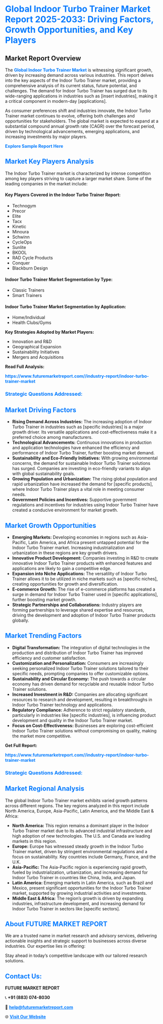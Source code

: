 <h1 style="color: #007BFF;">Global Indoor Turbo Trainer Market Report 2025-2033: Driving Factors, Growth Opportunities, and Key Players</h1>

<section id="overview">
<h2>Market Report Overview</h2>
<p>The <a href="https://www.futuremarketreport.com//industry-report/indoor-turbo-trainer-market" style="color: #007BFF; text-decoration: none;"><strong>Global Indoor Turbo Trainer Market</strong></a> is witnessing significant growth, driven by increasing demand across various industries. This report delves into the key aspects of the Indoor Turbo Trainer market, providing a comprehensive analysis of its current status, future potential, and challenges. The demand for Indoor Turbo Trainer has surged due to its wide-ranging applications in industries such as [insert industries], making it a critical component in modern-day [applications].</p>
<p>As consumer preferences shift and industries innovate, the Indoor Turbo Trainer market continues to evolve, offering both challenges and opportunities for stakeholders. The global market is expected to expand at a substantial compound annual growth rate (CAGR) over the forecast period, driven by technological advancements, emerging applications, and increasing investments by major players.</p>
</section>

<section id="overview">
<p><a href="https://www.futuremarketreport.com//request-sample/reportId=89731" style="color: #007BFF; text-decoration: none;"><strong>Explore Sample Report Here</strong></a></p>
</section>

<section id="key-players">
<h2 style="color: #007BFF;">Market Key Players Analysis</h2>
<p>The Indoor Turbo Trainer market is characterized by intense competition among key players striving to capture a larger market share. Some of the leading companies in the market include:</p>
<h4>Key Players Covered in the Indoor Turbo Trainer Report:</h4>
<ul><li>Technogym</li><li>Precor</li><li>Elite</li><li>Tacx</li><li>Kinetic</li><li>Minoura</li><li>Schwinn</li><li>CycleOps</li><li>Sunlite</li><li>BKOOL</li><li>RAD Cycle Products</li><li>Conquer</li><li>Blackburn Design</li></ul>
<h4>Indoor Turbo Trainer Market Segmentation by Type:</h4>
<ul><li>Classic Trainers</li><li>Smart Trainers</li></ul>

<h4>Indoor Turbo Trainer Market Segmentation by Application:</h4>
<ul><li>Home/Individual</li><li>Health Clubs/Gyms</li></ul>
<p><strong>Key Strategies Adopted by Market Players:</strong></p>
<ul>
<li>Innovation and R&D</li>
<li>Geographical Expansion</li>
<li>Sustainability Initiatives</li>
<li>Mergers and Acquisitions</li>
</ul>
</section>

<section>
<p><strong>Read Full Analysis: </strong></p><a href="https://www.futuremarketreport.com//industry-report/indoor-turbo-trainer-market" style="color: #007BFF; text-decoration: none;"><strong>https://www.futuremarketreport.com//industry-report/indoor-turbo-trainer-market</strong></a>
<h3 style="color: #007BFF;">Strategic Questions Addressed:</h3>
</section>

<section id="driving-factors">
<h2 style="color: #007BFF;">Market Driving Factors</h2>
<ul>
<li><strong>Rising Demand Across Industries:</strong> The increasing adoption of Indoor Turbo Trainer in industries such as [specific industries] is a major growth driver. Its versatile applications and cost-effectiveness make it a preferred choice among manufacturers.</li>
<li><strong>Technological Advancements:</strong> Continuous innovations in production and application technologies have enhanced the efficiency and performance of Indoor Turbo Trainer, further boosting market demand.</li>
<li><strong>Sustainability and Eco-Friendly Initiatives:</strong> With growing environmental concerns, the demand for sustainable Indoor Turbo Trainer solutions has surged. Companies are investing in eco-friendly variants to align with global sustainability goals.</li>
<li><strong>Growing Population and Urbanization:</strong> The rising global population and rapid urbanization have increased the demand for [specific products], where Indoor Turbo Trainer plays a vital role in meeting consumer needs.</li>
<li><strong>Government Policies and Incentives:</strong> Supportive government regulations and incentives for industries using Indoor Turbo Trainer have created a conducive environment for market growth.</li>
</ul>
</section>

<section id="growth-opportunities">
<h2 style="color: #007BFF;">Market Growth Opportunities</h2>
<ul>
<li><strong>Emerging Markets:</strong> Developing economies in regions such as Asia-Pacific, Latin America, and Africa present untapped potential for the Indoor Turbo Trainer market. Increasing industrialization and urbanization in these regions are key growth drivers.</li>
<li><strong>Innovative Product Development:</strong> Companies investing in R&D to create innovative Indoor Turbo Trainer products with enhanced features and applications are likely to gain a competitive edge.</li>
<li><strong>Expansion into Niche Applications:</strong> The versatility of Indoor Turbo Trainer allows it to be utilized in niche markets such as [specific niches], creating opportunities for growth and diversification.</li>
<li><strong>E-commerce Growth:</strong> The rise of e-commerce platforms has created a surge in demand for Indoor Turbo Trainer used in [specific applications], further boosting market growth.</li>
<li><strong>Strategic Partnerships and Collaborations:</strong> Industry players are forming partnerships to leverage shared expertise and resources, driving the development and adoption of Indoor Turbo Trainer products globally.</li>
</ul>
</section>

<section id="trending-factors">
<h2 style="color: #007BFF;">Market Trending Factors</h2>
<ul>
<li><strong>Digital Transformation:</strong> The integration of digital technologies in the production and distribution of Indoor Turbo Trainer has improved efficiency and customer satisfaction.</li>
<li><strong>Customization and Personalization:</strong> Consumers are increasingly seeking personalized Indoor Turbo Trainer solutions tailored to their specific needs, prompting companies to offer customizable options.</li>
<li><strong>Sustainability and Circular Economy:</strong> The push towards a circular economy has driven demand for recyclable and reusable Indoor Turbo Trainer solutions.</li>
<li><strong>Increased Investment in R&D:</strong> Companies are allocating significant resources to research and development, resulting in breakthroughs in Indoor Turbo Trainer technology and applications.</li>
<li><strong>Regulatory Compliance:</strong> Adherence to strict regulatory standards, particularly in industries like [specific industries], is influencing product development and quality in the Indoor Turbo Trainer market.</li>
<li><strong>Focus on Cost-Effectiveness:</strong> Businesses are exploring cost-efficient Indoor Turbo Trainer solutions without compromising on quality, making the market more competitive.</li>
</ul>
</section>

<section>
<p><strong>Get Full Report: </strong></p><a href="https://www.futuremarketreport.com//industry-report/indoor-turbo-trainer-market" style="color: #007BFF; text-decoration: none;"><strong>https://www.futuremarketreport.com//industry-report/indoor-turbo-trainer-market</strong></a>
<h3 style="color: #007BFF;">Strategic Questions Addressed:</h3>
</section>


<section id="regional-analysis">
<h2 style="color: #007BFF;">Market Regional Analysis</h2>
<p>The global Indoor Turbo Trainer market exhibits varied growth patterns across different regions. The key regions analyzed in this report include North America, Europe, Asia-Pacific, Latin America, and the Middle East & Africa:</p>
<ul>
<li><strong>North America:</strong> This region remains a dominant player in the Indoor Turbo Trainer market due to its advanced industrial infrastructure and high adoption of new technologies. The U.S. and Canada are leading markets in this region.</li>
<li><strong>Europe:</strong> Europe has witnessed steady growth in the Indoor Turbo Trainer market, driven by stringent environmental regulations and a focus on sustainability. Key countries include Germany, France, and the U.K.</li>
<li><strong>Asia-Pacific:</strong> The Asia-Pacific region is experiencing rapid growth, fueled by industrialization, urbanization, and increasing demand for Indoor Turbo Trainer in countries like China, India, and Japan.</li>
<li><strong>Latin America:</strong> Emerging markets in Latin America, such as Brazil and Mexico, present significant opportunities for the Indoor Turbo Trainer market, supported by growing industrial activities and investments.</li>
<li><strong>Middle East & Africa:</strong> The region’s growth is driven by expanding industries, infrastructure development, and increasing demand for Indoor Turbo Trainer in sectors like [specific sectors].</li>
</ul>
</section>

<footer>
<h2 style="color: #007BFF;">About FUTURE MARKET REPORT</h2>
<p>We are a trusted name in market research and advisory services, delivering actionable insights and strategic support to businesses across diverse industries. Our expertise lies in offering:</p>

<p>Stay ahead in today’s competitive landscape with our tailored research solutions.</p>

<h2 style="color: #007BFF;">Contact Us:</h2>
<p><strong>FUTURE MARKET REPORT</strong></p>
<p>📞 <strong>+91 (883) 074-8030</strong></p>
<p>📧 <strong><a href="mailto:help@futuremarketreport.com" style="color: #007BFF;">help@futuremarketreport.com</a></strong></p>
<p>🌐 <strong><a href="https://www.futuremarketreport.com/" style="color: #007BFF;">Visit Our Website</a></strong></p>
</footer>